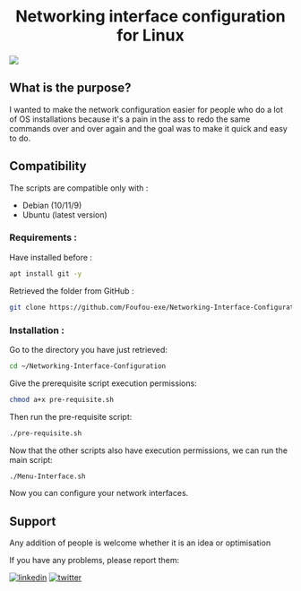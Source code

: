 <center><h1>Networking interface configuration for Linux</h1></center>

<img src="https://github.com/Foufou-exe/Networking-Interface-Configuration/blob/main/logo-linux.jpeg?raw=true" align="center">


## What is the purpose?

I wanted to make the network configuration easier for people who do a lot of OS installations because it's a pain in the ass to redo the same commands over and over again and the goal was to make it quick and easy to do.

## Compatibility

The scripts are compatible only with :

- Debian (10/11/9)
- Ubuntu (latest version)


### Requirements :

Have installed before :
```BASH
apt install git -y
```

Retrieved the folder from GitHub :

```BASH
git clone https://github.com/Foufou-exe/Networking-Interface-Configuration
```

### Installation :

Go to the directory you have just retrieved:

```BASH
cd ~/Networking-Interface-Configuration
```

Give the prerequisite script execution permissions:

```BASH
chmod a+x pre-requisite.sh
```

Then run the pre-requisite script:

```BASH
./pre-requisite.sh
```

Now that the other scripts also have execution permissions, we can run the main script:

```BASH
./Menu-Interface.sh
```

Now you can configure your network interfaces.

## Support

Any addition of people is welcome whether it is an idea or optimisation

If you have any problems, please report them:

[![linkedin](https://img.shields.io/badge/linkedin-0A66C2?style=for-the-badge&logo=linkedin&logoColor=white)](https://www.linkedin.com/in/thibaut-maurras/) [![twitter](https://img.shields.io/badge/twitter-1DA1F2?style=for-the-badge&logo=twitter&logoColor=white)](https://twitter.com/MaurrasT)